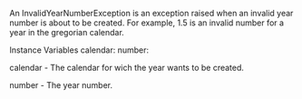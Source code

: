 An InvalidYearNumberException is an exception raised when an invalid year number is about to be created. For example, 1.5 is an invalid number for a year in the gregorian calendar.

Instance Variables
	calendar:		<CalendarDefinition>
	number:		<Number>

calendar
	- The calendar for wich the year wants to be created.

number
	- The year number.
